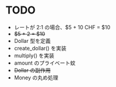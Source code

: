# TODO

* レートが 2:1 の場合、$5 + 10 CHF = $10
* <del>$5 * 2 = $10</del>
* Dollar 型を定義
* create_dollar() を実装
* multiply() を実装
* amount のプライベート蚊
* <del>Dollar の副作用</del>
* Money の丸め処理
